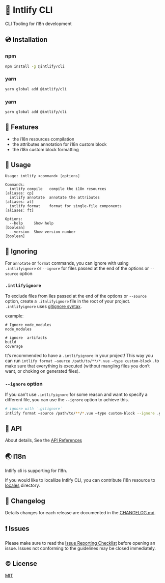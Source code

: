 # 🧰 Intlify CLI

CLI Tooling for i18n development

## 💿 Installation

### npm

```sh
npm install -g @intlify/cli
```

### yarn
```sh
yarn global add @intlify/cli
```

### yarn
```sh
yarn global add @intlify/cli
```

## 🌟 Features
- the i18n resources compilation
- the attributes annotation for i18n custom block
- the i18n custom block formatting

## 🚀 Usage

```
Usage: intlify <command> [options]

Commands:
  intlify compile   compile the i18n resources                     [aliases: cp]
  intlify annotate  annotate the attributes                        [aliases: at]
  intlify format    format for single-file components              [aliases: ft]

Options:
  --help     Show help                                                 [boolean]
  --version  Show version number                                       [boolean]
```

## 🙈 Ignoring

For `annotate` or `format` commands, you can ignore with using `.intlifyignore` or `--ignore` for files passed at the end of the options or `--source` option

### `.intlifyignore`

To exclude files from iles passed at the end of the options or `--source` option, create a `.itnlifyignore` file in the root of your project. `.intlifyignore` uses [gitignore syntax](https://git-scm.com/docs/gitignore#_pattern_format).

example:
```
# Ignore node_modules
node_modules

# ignore  artifacts
build
coverage
```

tt’s recommended to have a `.intlifyignore` in your project! This way you can run `intlify format —source /path/to/**/*.vue —type custom-block` . to make sure that everything is executed (without mangling files you don’t want, or choking on generated files).

### `--ignore` option

If you can't use `.intlifyignore` for some reason and want to specify a different file, you can use the `--ignore` option to achieve this.

```sh
# ignore with `.gitignore`
intlify format —source /path/to/**/*.vue —type custom-block --ignore .gitignore
```

## 🤝 API

About details, See the [API References](https://github.com/intlify/cli/blob/main/api.md)


## 🌏 I18n

Intlify cli is supporting for I18n.

If you would like to localiize Intlify CLI, you can contribute i18n resource to [locales](https://github.com/intlify/cli/blob/main/locales) directory.

## 📜 Changelog
Details changes for each release are documented in the [CHANGELOG.md](https://github.com/intlify/cli/blob/main/CHANGELOG.md).


## ❗ Issues
Please make sure to read the [Issue Reporting Checklist](https://github.com/intlify/cli/blob/main/.github/CONTRIBUTING.md#issue-reporting-guidelines) before opening an issue. Issues not conforming to the guidelines may be closed immediately.

## ©️ License

[MIT](http://opensource.org/licenses/MIT)
